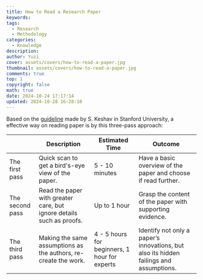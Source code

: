 ```yaml
---
title: How to Read a Research Paper
keywords: 
tags:
  - Research
  - Methodology
categories:
  - Knowledge
description: 
author: Yuzi
cover: assets/covers/how-to-read-a-paper.jpg
thumbnail: assets/covers/how-to-read-a-paper.jpg
comments: true
top: 1
copyright: false
math: true
date: 2024-10-24 17:17:14
updated: 2024-10-28 16:28:10
---
```

Based on the [guideline](https://web.stanford.edu/class/ee384m/Handouts/HowtoReadPaper.pdf) made by S. Keshav in Stanford University, a effective way on reading paper is by this three-pass approach:

|                 | Description                                                               | Estimated Time                                | Outcome                                                                                |
| --------------- | ------------------------------------------------------------------------- | --------------------------------------------- | -------------------------------------------------------------------------------------- |
| The first pass  | Quick scan to get a bird's-eye view of the paper.                         | 5 - 10 minutes                                | Have a basic overview of the paper and choose if read further.                         |
| The second pass | Read the paper with greater care, but  <br>ignore details such as proofs. | Up to 1 hour                                  | Grasp the content of the paper with supporting evidence.                               |
| The third pass  | Making the same assumptions as the authors, re-create the work.           | 4 - 5 hours for beginners, 1 hour for experts | Identify not only a paper’s innovations, but also its hidden failings and assumptions. |


